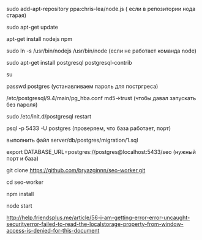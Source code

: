 sudo add-apt-repository ppa:chris-lea/node.js ( если в репозитории нода старая)

sudo apt-get update

apt-get install nodejs npm

sudo ln -s /usr/bin/nodejs /usr/bin/node (если не работает команда node)

sudo apt-get install postgresql postgresql-contrib

su

passwd postgres (устанавливаем пароль для постргреса)

/etc/postgresql/9.4/main/pg_hba.conf md5->trust (чтобы давал запускать без пароля)

sudo /etc/init.d/postgresql restart

psql -p 5433 -U postgres  (проверяем, что база работает, порт)

выполнить файл server/db/postgres/migration/1.sql

export DATABASE_URL=postgres://postgres@localhost:5433/seo (нужный порт и база)

git clone https://github.com/bryazginnn/seo-worker.git

cd seo-worker

npm install

node start

http://help.friendsplus.me/article/56-i-am-getting-error-error-uncaught-securityerror-failed-to-read-the-localstorage-property-from-window-access-is-denied-for-this-document
